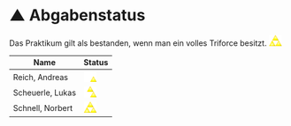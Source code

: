 # **▲** Abgabenstatus

Das Praktikum gilt als bestanden, wenn man ein volles Triforce besitzt. <img src="../assets/images/3-force.png" height=20px>

| Name | Status |
|-|-|
Reich, Andreas | <img src="../assets/images/1-force.png" height=20px>|
Scheuerle, Lukas | <img src="../assets/images/2-force.png" height=20px>|
Schnell, Norbert | <img src="../assets/images/3-force.png" height=20px>|